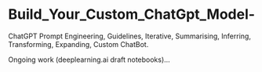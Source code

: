 # Build_Your_Custom_ChatGpt_Model-
ChatGPT Prompt Engineering, Guidelines, Iterative, Summarising, Inferring, Transforming, Expanding, Custom ChatBot.

Ongoing work (deeplearning.ai draft notebooks)...
